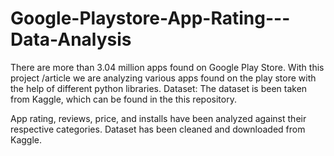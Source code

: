 # Google-Playstore-App-Rating---Data-Analysis

There are more than 3.04 million apps found on Google Play Store. With this
project /article we are analyzing various apps found on the play store with
the help of different python libraries.
Dataset: The dataset is been taken from Kaggle, which can be found in the
this repository.

App rating, reviews, price, and installs have been analyzed against their
respective categories. Dataset has been cleaned and downloaded from
Kaggle.
